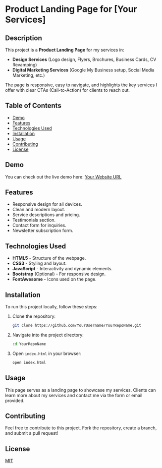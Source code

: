 # Product Landing Page for [Your Services]

## Description

This project is a **Product Landing Page** for my services in:
- **Design Services** (Logo design, Flyers, Brochures, Business Cards, CV Revamping)
- **Digital Marketing Services** (Google My Business setup, Social Media Marketing, etc.)

The page is responsive, easy to navigate, and highlights the key services I offer with clear CTAs (Call-to-Action) for clients to reach out.

## Table of Contents
- [Demo](#demo)
- [Features](#features)
- [Technologies Used](#technologies-used)
- [Installation](#installation)
- [Usage](#usage)
- [Contributing](#contributing)
- [License](#license)

## Demo
You can check out the live demo here: [Your Website URL](#)

## Features
- Responsive design for all devices.
- Clean and modern layout.
- Service descriptions and pricing.
- Testimonials section.
- Contact form for inquiries.
- Newsletter subscription form.

## Technologies Used
- **HTML5** - Structure of the webpage.
- **CSS3** - Styling and layout.
- **JavaScript** - Interactivity and dynamic elements.
- **Bootstrap** (Optional) - For responsive design.
- **FontAwesome** - Icons used on the page.

## Installation

To run this project locally, follow these steps:

1. Clone the repository:
    ```bash
    git clone https://github.com/YourUsername/YourRepoName.git
    ```

2. Navigate into the project directory:
    ```bash
    cd YourRepoName
    ```

3. Open `index.html` in your browser:
    ```bash
    open index.html
    ```

## Usage
This page serves as a landing page to showcase my services. Clients can learn more about my services and contact me via the form or email provided.

## Contributing
Feel free to contribute to this project. Fork the repository, create a branch, and submit a pull request!

## License
[MIT](https://opensource.org/licenses/MIT)
